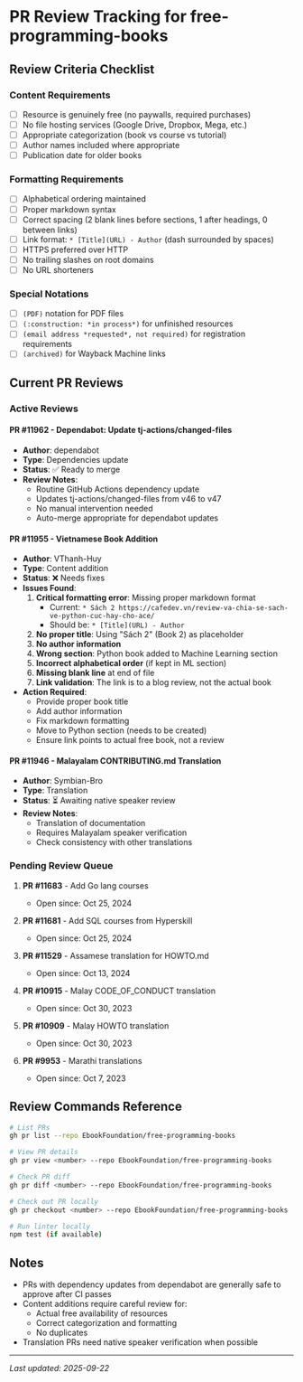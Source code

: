 # PR Review Tracking for free-programming-books

## Review Criteria Checklist

### Content Requirements
- [ ] Resource is genuinely free (no paywalls, required purchases)
- [ ] No file hosting services (Google Drive, Dropbox, Mega, etc.)
- [ ] Appropriate categorization (book vs course vs tutorial)
- [ ] Author names included where appropriate
- [ ] Publication date for older books

### Formatting Requirements
- [ ] Alphabetical ordering maintained
- [ ] Proper markdown syntax
- [ ] Correct spacing (2 blank lines before sections, 1 after headings, 0 between links)
- [ ] Link format: `* [Title](URL) - Author` (dash surrounded by spaces)
- [ ] HTTPS preferred over HTTP
- [ ] No trailing slashes on root domains
- [ ] No URL shorteners

### Special Notations
- [ ] `(PDF)` notation for PDF files
- [ ] `(:construction: *in process*)` for unfinished resources
- [ ] `(email address *requested*, not required)` for registration requirements
- [ ] `(archived)` for Wayback Machine links

## Current PR Reviews

### Active Reviews

#### PR #11962 - Dependabot: Update tj-actions/changed-files
- **Author**: dependabot
- **Type**: Dependencies update
- **Status**: ✅ Ready to merge
- **Review Notes**:
  - Routine GitHub Actions dependency update
  - Updates tj-actions/changed-files from v46 to v47
  - No manual intervention needed
  - Auto-merge appropriate for dependabot updates

#### PR #11955 - Vietnamese Book Addition
- **Author**: VThanh-Huy
- **Type**: Content addition
- **Status**: ❌ Needs fixes
- **Issues Found**:
  1. **Critical formatting error**: Missing proper markdown format
     - Current: `* Sách 2 https://cafedev.vn/review-va-chia-se-sach-ve-python-cuc-hay-cho-ace/`
     - Should be: `* [Title](URL) - Author`
  2. **No proper title**: Using "Sách 2" (Book 2) as placeholder
  3. **No author information**
  4. **Wrong section**: Python book added to Machine Learning section
  5. **Incorrect alphabetical order** (if kept in ML section)
  6. **Missing blank line** at end of file
  7. **Link validation**: The link is to a blog review, not the actual book
- **Action Required**:
  - Provide proper book title
  - Add author information
  - Fix markdown formatting
  - Move to Python section (needs to be created)
  - Ensure link points to actual free book, not a review

#### PR #11946 - Malayalam CONTRIBUTING.md Translation
- **Author**: Symbian-Bro
- **Type**: Translation
- **Status**: ⏳ Awaiting native speaker review
- **Review Notes**:
  - Translation of documentation
  - Requires Malayalam speaker verification
  - Check consistency with other translations

### Pending Review Queue

1. **PR #11683** - Add Go lang courses
   - Open since: Oct 25, 2024

2. **PR #11681** - Add SQL courses from Hyperskill
   - Open since: Oct 25, 2024

3. **PR #11529** - Assamese translation for HOWTO.md
   - Open since: Oct 13, 2024

4. **PR #10915** - Malay CODE_OF_CONDUCT translation
   - Open since: Oct 30, 2023

5. **PR #10909** - Malay HOWTO translation
   - Open since: Oct 30, 2023

6. **PR #9953** - Marathi translations
   - Open since: Oct 7, 2023

## Review Commands Reference

```bash
# List PRs
gh pr list --repo EbookFoundation/free-programming-books

# View PR details
gh pr view <number> --repo EbookFoundation/free-programming-books

# Check PR diff
gh pr diff <number> --repo EbookFoundation/free-programming-books

# Check out PR locally
gh pr checkout <number> --repo EbookFoundation/free-programming-books

# Run linter locally
npm test (if available)
```

## Notes

- PRs with dependency updates from dependabot are generally safe to approve after CI passes
- Content additions require careful review for:
  - Actual free availability of resources
  - Correct categorization and formatting
  - No duplicates
- Translation PRs need native speaker verification when possible

---
*Last updated: 2025-09-22*